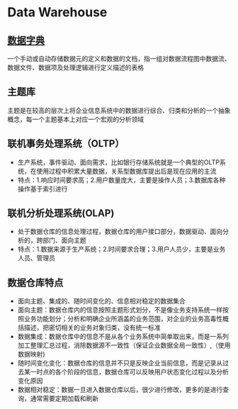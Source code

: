 # Data Warehouse
## [数据字典](https://github.com/datadeng/DW/blob/master/Data%20dictionary.md)
一个手动或自动存储数据元的定义和数据的文档，指一组对数据流程图中数据流、数据文件、数据项及处理逻辑进行定义描述的表格

## 主题库
主题是在较高的层次上将企业信息系统中的数据进行综合、归类和分析的一个抽象概念，每一个主题基本上对应一个宏观的分析领域

## 联机事务处理系统（OLTP）
+ 生产系统，事件驱动、面向需求，比如银行存储系统就是一个典型的OLTP系统，在使用过程中积累大量数据，关系型数据库提出后是现在应用的主流
+ 特点：1.响应时间要求高；2.用户数量庞大，主要是操作人员；3.数据库各种操作基于索引进行

## 联机分析处理系统(OLAP)
+ 处于数据仓库的信息处理过程，数据仓库的用户接口部分，数据驱动、面向分析的，跨部门、面向主题
+ 特点：1.数据来源于生产系统；2.时间要求合理；3.用户人员少，主要是业务人员、管理员

## 数据仓库特点
+ 面向主题、集成的、随时间变化的、信息相对稳定的数据集合
+ 面向主题：数据仓库内的信息按照主题形式划分，不是像业务支持系统一样按照业务功能划分；分析和明确企业所涵盖的业务范围，对企业的业务高毒性概括描述，把密切相关的业务对象归类，没有统一标准
+ 数据集成：数据仓库中的信息不是从各个业务系统中简单取出来，而是一系列加工整理汇总过程，消除数据源不一致性（保证企业数据全局一致性）,（使用数据映射)
+ 随时间变化变化：数据仓库的信息并不只是反映企业当前信息，而是记录从过去某一时点的各个阶段的信息，数据仓库可以反映用户状态变化过程以及分析变化原因
+ 数据相对稳定：数据一旦进入数据仓库以后，很少进行修改，更多的是进行查询，通常需要定期加载和刷新
